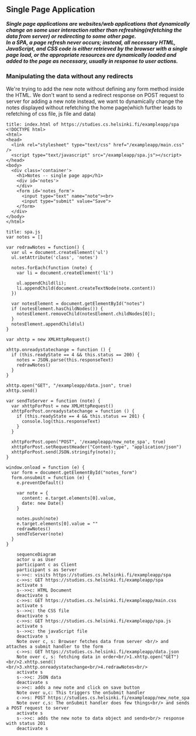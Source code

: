## Single Page Application
***Single page applications are websites/web applications that dynamically change on some user interaction rather than refreshing(refetching the data from server) or redirecting to some other page.
<br/>
In a SPA, a page refresh never occurs; instead, all necessary HTML, JavaScript, and CSS code is either retrieved by the browser with a single page load, or the appropriate resources are dynamically loaded and added to the page as necessary, usually in response to user actions.***

### Manipulating the data without any redirects
We're trying to add the new note without defining any form method inside the HTML. We don't want to send a redirect response on POST request to server for adding a new note instead, we want to dynamically change the notes displayed without refetching the home page(which further leads to refetching of css file, js file and data)

```
title: index.html of https://studies.cs.helsinki.fi/exampleapp/spa
<!DOCTYPE html>
<html>
<head>
  <link rel="stylesheet" type="text/css" href="/exampleapp/main.css" />
  <script type="text/javascript" src="/exampleapp/spa.js"></script>
</head>
<body>
  <div class='container'>
    <h1>Notes -- single page app</h1>
    <div id='notes'>
    </div>
    <form id='notes_form'>
      <input type="text" name="note"><br>
      <input type="submit" value="Save">
    </form>
  </div>
</body>
</html>

```

```
title: spa.js
var notes = []

var redrawNotes = function() {
  var ul = document.createElement('ul')
  ul.setAttribute('class', 'notes')

  notes.forEach(function (note) {
    var li = document.createElement('li')

    ul.appendChild(li);
    li.appendChild(document.createTextNode(note.content))
  })

  var notesElement = document.getElementById("notes")
  if (notesElement.hasChildNodes()) {
    notesElement.removeChild(notesElement.childNodes[0]);
  }
  notesElement.appendChild(ul)
}

var xhttp = new XMLHttpRequest()

xhttp.onreadystatechange = function () {
  if (this.readyState == 4 && this.status == 200) {
    notes = JSON.parse(this.responseText)
    redrawNotes()
  }
}

xhttp.open("GET", "/exampleapp/data.json", true)
xhttp.send()

var sendToServer = function (note) {
  var xhttpForPost = new XMLHttpRequest()
  xhttpForPost.onreadystatechange = function () {
    if (this.readyState == 4 && this.status == 201) {
      console.log(this.responseText)
    }
  }

  xhttpForPost.open("POST", '/exampleapp/new_note_spa', true)
  xhttpForPost.setRequestHeader("Content-type", "application/json")
  xhttpForPost.send(JSON.stringify(note));
}

window.onload = function (e) {
  var form = document.getElementById("notes_form")
  form.onsubmit = function (e) {
    e.preventDefault()

    var note = {
      content: e.target.elements[0].value,
      date: new Date()
    }

    notes.push(note)
    e.target.elements[0].value = ""
    redrawNotes()
    sendToServer(note)
  }
}

```

```mermaid
    sequenceDiagram
    actor u as User
    participant c as Client
    participant s as Server
    u->>c: visits https://studies.cs.helsinki.fi/exampleapp/spa
    c->>s: GET https://studies.cs.helsinki.fi/exampleapp/spa
    activate s
    s-->>c: HTML Document
    deactivate s
    c->>s: GET https://studies.cs.helsinki.fi/exampleapp/main.css
    activate s
    s-->>c: the CSS file
    deactivate s
    c->>s: GET https://studies.cs.helsinki.fi/exampleapp/spa.js
    activate s
    s-->>c: the javaScript file
    deactivate s
    Note over c, s: Browser fetches data from server <br/> and attaches a submit handler to the form
    c->>s: GET https://studies.cs.helsinki.fi/exampleapp/data.json
    Note over c, s: fetching data in order<br/>1.xhttp.open("GET")<br/>2.xhttp.send()<br/>3.xhttp.onreadystatechange<br/>4.redrawNotes<br/>
    activate s
    s-->>c: JSON data
    deactivate s
    u->>c: adds a new note and click on save button
    Note over u,c: This triggers the onSubmit handler
    c->>s: POST https://studies.cs.helsinki.fi/exampleapp/new_note_spa
    Note over c,s: The onSubmit handler does few things<br/> and sends a POST request to server
    activate s
    s-->>c: adds the new note to data object and sends<br/> response with status 201
    deactivate s
```
